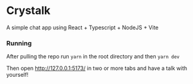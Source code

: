 # Crystalk

A simple chat app using React + Typescript + NodeJS + Vite

### Running

After pulling the repo run `yarn` in the root directory and then `yarn dev`

Then open http://127.0.0.1:5173/ in two or more tabs and have a talk with yourself!
